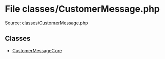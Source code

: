 File classes/CustomerMessage.php
=========

Source: [classes/CustomerMessage.php](https://github.com/PrestaShop/PrestaShop/blob/1.5.5.0/classes/CustomerMessage.php)


Classes
-------

* [CustomerMessageCore](class.CustomerMessageCore.md)

